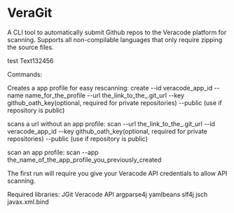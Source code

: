 # VeraGit

A CLI tool to automatically submit Github repos to the Veracode platform for scanning.
Supports all non-compilable languages that only require zipping the source files.

test Text132456

Commands:

Creates a app profile for easy rescanning: 
create --id veracode_app_id --name name_for_the_profile --url the_link_to_the_.git_url --key github_oath_key(optional, required for private repositories) --public (use if repository is public)

scans a url without an app profile: 
scan --url the_link_to_the_.git_url --id veracode_app_id --key github_oath_key(optional, required for private repositories) --public (use if repository is public)

scan an app profile: 
scan --app the_name_of_the_app_profile_you_previously_created

The first run will require you give your Veracode API credentials to allow API scanning.


Required libraries:
JGit
Veracode API
argparse4j
yamlbeans
slf4j
jsch
javax.xml.bind
